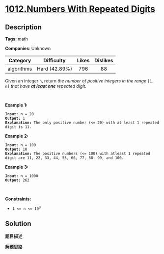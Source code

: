 # [1012.Numbers With Repeated Digits](https://leetcode.com/problems/numbers-with-repeated-digits/description/)

## Description

**Tags**: math

**Companies**: Unknown

| Category | Difficulty | Likes | Dislikes |
| :------: | :--------: | :---: | :------: |
| algorithms | Hard (42.89%) | 796 | 88 |

<p>Given an integer <code>n</code>, return <em>the number of positive integers in the range </em><code>[1, n]</code><em> that have <strong>at least one</strong> repeated digit</em>.</p>
<p>&nbsp;</p>
<p><strong class="example">Example 1:</strong></p>
<pre><code><strong>Input:</strong> n = 20
<strong>Output:</strong> 1
<strong>Explanation:</strong> The only positive number (&lt;= 20) with at least 1 repeated digit is 11.</code></pre>
<p><strong class="example">Example 2:</strong></p>
<pre><code><strong>Input:</strong> n = 100
<strong>Output:</strong> 10
<strong>Explanation:</strong> The positive numbers (&lt;= 100) with atleast 1 repeated digit are 11, 22, 33, 44, 55, 66, 77, 88, 99, and 100.</code></pre>
<p><strong class="example">Example 3:</strong></p>
<pre><code><strong>Input:</strong> n = 1000
<strong>Output:</strong> 262</code></pre>
<p>&nbsp;</p>
<p><strong>Constraints:</strong></p>
<ul>
  <li><code>1 &lt;= n &lt;= 10<sup>9</sup></code></li>
</ul>

## Solution

**题目描述**

**解题思路**
